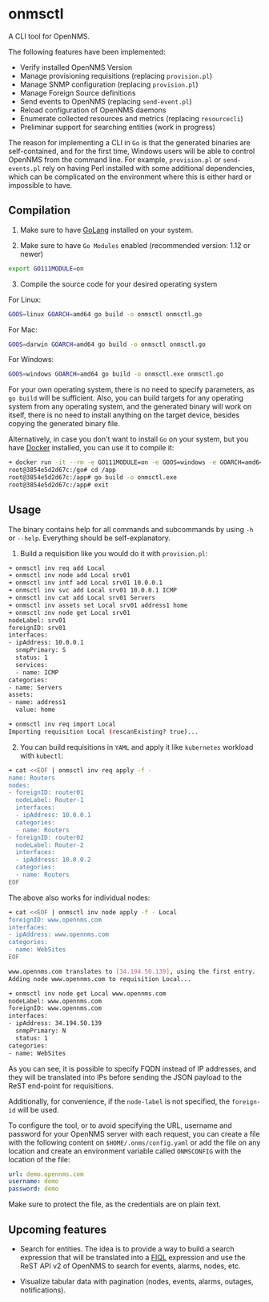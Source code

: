 # onmsctl

A CLI tool for OpenNMS.

The following features have been implemented:

* Verify installed OpenNMS Version
* Manage provisioning requisitions (replacing `provision.pl`)
* Manage SNMP configuration (replacing `provision.pl`)
* Manage Foreign Source definitions
* Send events to OpenNMS (replacing `send-event.pl`)
* Reload configuration of OpenNMS daemons
* Enumerate collected resources and metrics (replacing `resourcecli`)
* Preliminar support for searching entities (work in progress)

The reason for implementing a CLI in `Go` is that the generated binaries are self-contained, and for the first time, Windows users will be able to control OpenNMS from the command line. For example, `provision.pl` or `send-events.pl` rely on having Perl installed with some additional dependencies, which can be complicated on the environment where this is either hard or impossible to have.

## Compilation

1. Make sure to have [GoLang](https://golang.org/dl/) installed on your system.

2. Make sure to have `Go Modules` enabled (recommended version: 1.12 or newer)

```bash
export GO111MODULE=on
```

3. Compile the source code for your desired operating system

For Linux:

```bash
GOOS=linux GOARCH=amd64 go build -o onmsctl onmsctl.go
```

For Mac:

```bash
GOOS=darwin GOARCH=amd64 go build -o onmsctl onmsctl.go
```

For Windows:

```bash
GOOS=windows GOARCH=amd64 go build -o onmsctl.exe onmsctl.go
```

For your own operating system, there is no need to specify parameters, as `go build` will be sufficient. Also, you can build targets for any operating system from any operating system, and the generated binary will work on itself, there is no need to install anything on the target device, besides copying the generated binary file.

Alternatively, in case you don't want to install `Go` on your system, but you have [Docker](https://www.docker.com) installed, you can use it to compile it:

```bash
➜ docker run -it --rm -e GO111MODULE=on -e GOOS=windows -e GOARCH=amd64 -v $(pwd):/app golang:1.12 bash
root@3854e5d2d67c:/go# cd /app
root@3854e5d2d67c:/app# go build -o onmsctl.exe
root@3854e5d2d67c:/app# exit
```

## Usage

The binary contains help for all commands and subcommands by using `-h` or `--help`. Everything should be self-explanatory.

1. Build a requisition like you would do it with `provision.pl`:

```bash
➜ onmsctl inv req add Local
➜ onmsctl inv node add Local srv01
➜ onmsctl inv intf add Local srv01 10.0.0.1
➜ onmsctl inv svc add Local srv01 10.0.0.1 ICMP
➜ onmsctl inv cat add Local srv01 Servers
➜ onmsctl inv assets set Local srv01 address1 home
➜ onmsctl inv node get Local srv01
nodeLabel: srv01
foreignID: srv01
interfaces:
- ipAddress: 10.0.0.1
  snmpPrimary: S
  status: 1
  services:
  - name: ICMP
categories:
- name: Servers
assets:
- name: address1
  value: home

➜ onmsctl inv req import Local
Importing requisition Local (rescanExisting? true)...
```

2. You can build requisitions in `YAML` and apply it like `kubernetes` workload with `kubectl`:

```bash
➜ cat <<EOF | onmsctl inv req apply -f -
name: Routers
nodes:
- foreignID: router01
  nodeLabel: Router-1
  interfaces:
  - ipAddress: 10.0.0.1
  categories:
  - name: Routers
- foreignID: router02
  nodeLabel: Router-2
  interfaces:
  - ipAddress: 10.0.0.2
  categories:
  - name: Routers
EOF
```

The above also works for individual nodes:

```bash
➜ cat <<EOF | onmsctl inv node apply -f - Local
foreignID: www.opennms.com
interfaces:
- ipAddress: www.opennms.com
categories:
- name: WebSites
EOF

www.opennms.com translates to [34.194.50.139], using the first entry.
Adding node www.opennms.com to requisition Local...

➜ onmsctl inv node get Local www.opennms.com
nodeLabel: www.opennms.com
foreignID: www.opennms.com
interfaces:
- ipAddress: 34.194.50.139
  snmpPrimary: N
  status: 1
categories:
- name: WebSites
```

As you can see, it is possible to specify FQDN instead of IP addresses, and they will be translated into IPs before sending the JSON payload to the ReST end-point for requisitions.

Additionally, for convenience, if the `node-label` is not specified, the `foreign-id` will be used.

To configure the tool, or to avoid specifying the URL, username and password for your OpenNMS server with each request, you can create a file with the following content on `$HOME/.onms/config.yaml` or add the file on any location and create an environment variable called `ONMSCONFIG` with the location of the file:

```yaml
url: demo.opennms.com
username: demo
password: demo
```

Make sure to protect the file, as the credentials are on plain text.

## Upcoming features

* Search for entities. The idea is to provide a way to build a search expression that will be translated into a [FIQL](https://fiql-parser.readthedocs.io/en/stable/usage.html) expression and use the ReST API v2 of OpenNMS to search for events, alarms, nodes, etc.

* Visualize tabular data with pagination (nodes, events, alarms, outages, notifications).
